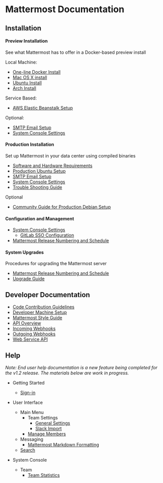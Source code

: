 # Mattermost Documentation 

## Installation 

#### Preview Installation
See what Mattermost has to offer in a Docker-based preview install

Local Machine: 
- [One-line Docker Install](install/Docker-Single-Container.md#one-line-docker-install)
- [Mac OS X install](install/Docker-Single-Container.md#mac-osx)
- [Ubuntu Install](install/Docker-Single-Container.md#ubuntu)
- [Arch Install](install/Docker-Single-Container.md#arch)

Service Based: 
- [AWS Elastic Beanstalk Setup](install/Amazon-Elastic-Beanstalk.md)

Optional:
- [SMTP Email Setup](install/SMTP-Email-Setup.md)
- [System Console Settings](install/Configuration-Settings.md)

#### Production Installation
Set up Mattermost in your data center using compiled binaries
- [Software and Hardware Requirements](install/Requirements.md)
- [Production Ubuntu Setup](install/Production-Ubuntu.md)
- [SMTP Email Setup](install/SMTP-Email-Setup.md)
- [System Console Settings](install/Configuration-Settings.md)
- [Trouble Shooting Guide](install/Troubleshooting.md)

Optional
- [Community Guide for Production Debian Setup](install/Production-Debian.md)

#### Configuration and Management 
- [System Console Settings](install/Configuration-Settings.md)
  - [GitLab SSO Configuration](integrations/Single-Sign-On/Gitlab.md) 
- [Mattermost Release Numbering and Schedule](install/Release-Numbering.md)

#### System Upgrades
Procedures for upgrading the Mattermost server
- [Mattermost Release Numbering and Schedule](install/Release-Numbering.md)
- [Upgrade Guide](install/Upgrade-Guide.md)

## Developer Documentation 

- [Code Contribution Guidelines](https://github.com/mattermost/platform/blob/master/CONTRIBUTING.md)
- [Developer Machine Setup](developer/Setup.md)
- [Mattermost Style Guide](developer/Style-Guide.md)
- [API Overview](developer/API.md)
 - [Incoming Webhooks](integrations/webhooks/Incoming-Webhooks.md) 
 - [Outgoing Webhooks](integrations/webhooks/Outgoing-Webhooks.md) 
 - [Web Service API](developer/API-Web-Service.md)

## Help

_Note: End user help documentation is a new feature being completed for the v1.2 release. The materials below are work in progress._

- Getting Started
   - [Sign-in](help/Sign-in.md)

- User Interface
   - Main Menu
     - Team Settings 
        - [General Settings](help/team-settings/General-Settings.md) 
        - [Slack Import](help/team-settings/Slack-Import.md)
     - [Manage Members](help/Manage-Members.md)
   - Messaging
     - [Mattermost Markdown Formatting](usage/Markdown.md)
   - [Search](help/Search.md)
     
- System Console
  - Team
    - [Team Statistics](help/system-console/Team-Statistics.md)

